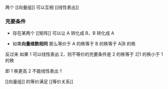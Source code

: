---
---

两个 [[向量组]] 可以互相 [[线性表出]]


### 充要条件

- 存在某两个 [[矩阵]] 可以让 A 转化成 B，B 转化成 A

- 如果**向量维数相同** 那么等价于 A 的秩等于 B 的秩等于 A|B 的秩

反过来 如果 1 可以线性表出 2，则不等价的充要条件是 2 的秩等于 2|1 的秩小于 1 的秩

即 1 秩更高 2 不能线性表出 1


[[向量组]] 的等价满足 [[等价关系]]
